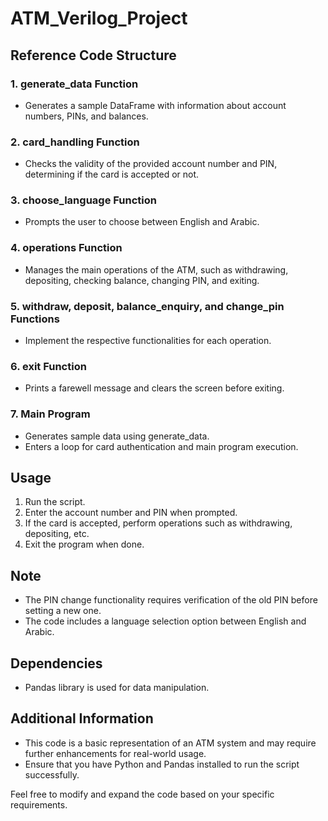 # ATM_Verilog_Project

## Reference Code Structure

### 1. generate_data Function
- Generates a sample DataFrame with information about account numbers, PINs, and balances.

### 2. card_handling Function
- Checks the validity of the provided account number and PIN, determining if the card is accepted or not.

### 3. choose_language Function
- Prompts the user to choose between English and Arabic.

### 4. operations Function
- Manages the main operations of the ATM, such as withdrawing, depositing, checking balance, changing PIN, and exiting.

### 5. withdraw, deposit, balance_enquiry, and change_pin Functions
- Implement the respective functionalities for each operation.

### 6. exit Function
- Prints a farewell message and clears the screen before exiting.

### 7. Main Program
- Generates sample data using generate_data.
- Enters a loop for card authentication and main program execution.

## Usage
1. Run the script.
2. Enter the account number and PIN when prompted.
3. If the card is accepted, perform operations such as withdrawing, depositing, etc.
4. Exit the program when done.

## Note
- The PIN change functionality requires verification of the old PIN before setting a new one.
- The code includes a language selection option between English and Arabic.

## Dependencies
- Pandas library is used for data manipulation.

## Additional Information
- This code is a basic representation of an ATM system and may require further enhancements for real-world usage.
- Ensure that you have Python and Pandas installed to run the script successfully.

Feel free to modify and expand the code based on your specific requirements.